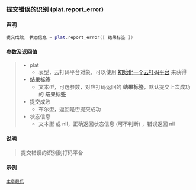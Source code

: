 ### 提交错误的识别 (**plat\.report\_error**)


#### 声明
```lua
提交成败, 状态信息 = plat.report_error([ 结果标签 ])
```


#### 参数及返回值
> - plat
>   - 表型，云打码平台对象，可以使用 [初始化一个云打码平台](/Handbook/cloud_ocr/cloud_ocr.ocr.md) 来获得
> - **结果标签**
>   - 文本型，可选参数，对应打码返回的 **结果标签**，默认提交上次成功的 **结果标签**
> - 提交成败
>   - 布尔型，返回是否提交成功
> - 状态信息
>   - 文本型 或 nil，正确返回状态信息 (可不判断) ，错误返回 nil


#### 说明
> 提交错误的识别到打码平台  


#### 示例  
[`本章最后`](/Handbook/cloud_ocr/samples.md)  

